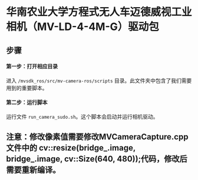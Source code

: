# 华南农业大学方程式无人车迈德威视工业相机（MV-LD-4-4M-G）驱动包
## 步骤
#### 第一步：打开相应目录
进入 `/mvsdk_ros/src/mv-camera-ros/scripts` 目录。此文件夹中包含了我们需要用到的重要脚本。
#### 第二步：运行脚本
运行文件 `run_camera_sudo.sh`。这个脚本会启动并运行相机驱动。
## 注意：修改像素值需要修改MVCameraCapture.cpp文件中的    cv::resize(bridge_.image, bridge_.image, cv::Size(640, 480));代码，修改后需要重新编译。
